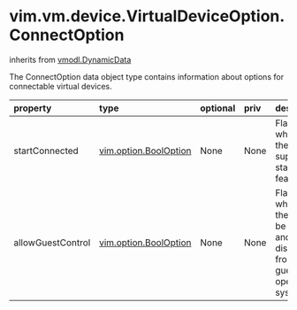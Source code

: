 vim.vm.device.VirtualDeviceOption.ConnectOption
===============================================
inherits from [vmodl.DynamicData](docs/vmodl.DynamicData.md)


The ConnectOption data object type contains information about options for   connectable virtual devices.

| property | type | optional | priv | desc |
|:---------|:-----|:---------|:-----|:-----|
| startConnected | [vim.option.BoolOption](vim.option.BoolOption.md "vim.option.BoolOption") | None | None | Flag to indicate whether or not the device supports   the startConnected feature. |
| allowGuestControl | [vim.option.BoolOption](vim.option.BoolOption.md "vim.option.BoolOption") | None | None | Flag to indicate whether or not the device can be   connected and disconnected from within the guest operating system. |



